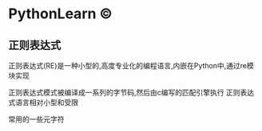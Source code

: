 #  PythonLearn &copy;

## 正则表达式

正则表达式(RE)是一种小型的,高度专业化的编程语言,内嵌在Python中,通过re模块实现

正则表达式模式被编译成一系列的字节码,然后由c编写的匹配引擎执行
正则表达式语言相对小型和受限


常用的一些元字符


  




